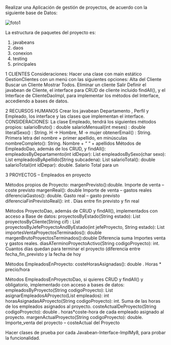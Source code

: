 Realizar una Aplicación de gestión de proyectos, de acuerdo con la siguiente base de Datos:

![foto1](https://github.com/rdelromero/Programacion_Actividad7/blob/main/GRUPO22_actividad7entregado/Sin%20t%C3%ADtulo.png?raw=true)

La estructura de paquetes del proyecto es:

1. javabeans
2. daos
3. conexion
4. testing
5. principales
 
1 CLIENTES
Consideraciones:
Hacer una clase con main estático GestionClientes con un  menú con las siguientes opciones:
Alta del Cliente
Buscar un Cliente
Mostrar Todos.
Eliminar un cliente
Salir
Definir el javabean de Cliente, el interface para CRUD de cliente incluido findAll(), y el Interface de ClienteDaoImpl, para implementar los métodos del Interface, accediendo a bases de datos.

2 RECURSOS HUMANOS
Crear los javabean Departamento , Perfil y Empleado, los interface y las clases que implementan el interface.
CONSIDERACIONES:
La clase Empleado, tendrá los siguientes métodos propios:
salarioBruto() : double
salarioMensual(int meses) : double
literalSexo() : String. H -> Hombre, M -> mujer
obtenerEmail() : String. Primera letra del nombre + primer apellido, en minúsculas
nombreCompleto(): String. Nombre + “ “ + apellidos
Métodos de EmpleadoDao, además de los CRUD, y findAll():
empleadosByDepartamento(int idDepar): List<Empleado>
empleadosBySexo(char sexo): List<Empleado>
empleadosByApellido(String subcadena): List<Empleado>
salarioTotal(): double
salarioTotal(int idDepar): double. Salario Total para un
 
3 PROYECTOS – Empleados en proyecto

Métodos propios de Proyecto:
margenPrevisto():double. Importe de venta – coste previsto
margenReal(): double Importe de venta – gastos reales
diferenciaGastos(): double. Gasto real – gasto previsto
diferenciaFinPrevistoReal(): int . Días entre fin previsto y fin real

Métodos ProyectoDao, además de CRUD y findAll(), implementados con acceso a Base de datos:
proyectosByEstado(String estado): List<Proyecto>
proyectosByCliente(String cif) : List<Proyecto>
proyectosByJefeProyectoAndByEstado(int jefeProyecto, String estado): List<Proyecto>
importesVentaProyectosTerminados(): double
margenBrutoProyectosTerminados():double Diferencia suma Importes venta y gastos reales.
diasATerminoProyectoActivo(String codigoProyecto): int. Cuantos días quedan para terminar el proyecto (diferencia entre fecha_fin_previsto y la fecha de hoy
 
Métodos EmpleadosEnProyecto:
costeHorasAsignadas(): double . Horas * precio/hora
 
Métodos EmpleadosEnProyectoDao, si quieres  CRUD y findAll() y obligatorio, implementado con acceso a bases de datos:
empleadosByProyecto(String codigoProyecto): List<EmpleadosEnProyecto>
asignarEmpleadosAProyecto(List<EmpleadosEnProyecto> empleados): int
horasAsignadasAProyecto(String codigoProyecto): int. Suma de las horas de los empleados asignados al proyecto.
costeActualDeProyecto(String codigoProyecto): double . horas*coste-hora de cada empleado asignado al proyecto.
margenActualProyecto(String codigoProyecto): double. Importe_venta del proyecto – costeActual del Proyecto

Hacer clases de prueba por cada Javabean-Interface-ImplMy8, para probar la funcionalidad.
